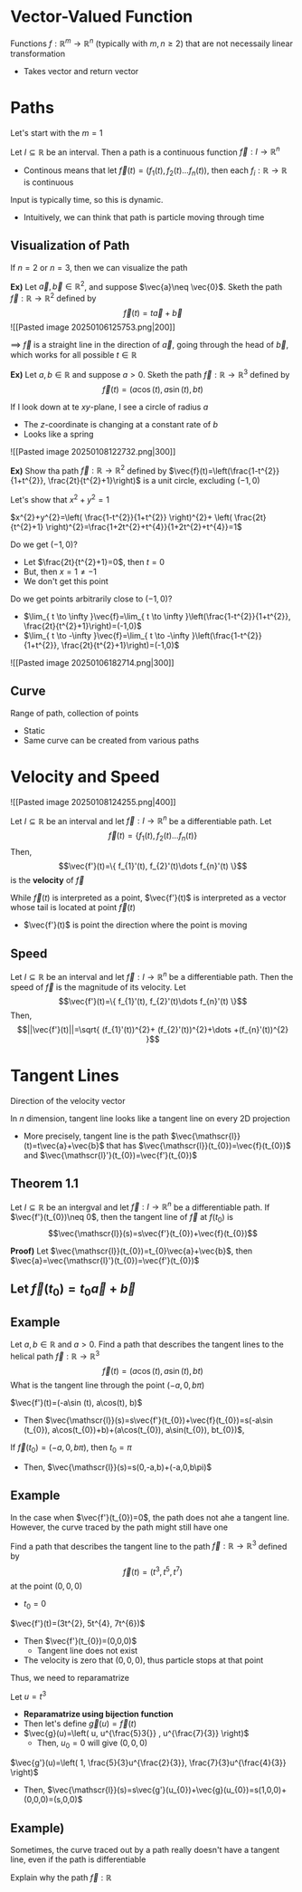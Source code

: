 # Vector-Valued Function
Functions $f:\mathbb{R}^{m}\to\mathbb{R}^{n}$ (typically with $m,n\geq2$) that are not necessaily linear transformation
- Takes vector and return vector

# Paths
Let's start with the $m=1$

Let $I\subseteq\mathbb{R}$ be an interval. Then a path is a continuous function $\vec{f}:I\to\mathbb{R}^{n}$
- Continous means that let $\vec{f}(t)=(f_{1}(t), f_{2}(t)\dots f_{n}(t))$, then each $f_{i}:\mathbb{R}\to\mathbb{R}$ is continuous 

Input is typically time, so this is dynamic.
- Intuitively, we can think that path is particle moving through time

## Visualization of Path
If $n=2$ or $n=3$, then we can visualize the path

**Ex)**
Let $\vec{a}, \vec{b}\in\mathbb{R}^{2}$, and suppose $\vec{a}\neq \vec{0}$. Sketh the path $\vec{f}:\mathbb{R}\to\mathbb{R}^{2}$ defined by
$$\vec{f}(t)=t\vec{a}+\vec{b}$$
![[Pasted image 20250106125753.png|200]]

$\implies$ $\vec{f}$ is a straight line in the direction of $\vec{a}$, going through the head of $\vec{b}$, which works for all possible $t\in\mathbb{R}$

**Ex)**
Let $a,b\in\mathbb{R}$ and suppose $a>0$. Sketh the path $\vec{f}:\mathbb{R}\to\mathbb{R}^{3}$ defined by
$$\vec{f}(t)=(a\cos(t), a\sin(t), bt)$$

If I look down at te $xy$-plane, I see a circle of radius $a$
- The $z$-coordinate is changing at a constant rate of $b$
- Looks like a spring

![[Pasted image 20250108122732.png|300]]

**Ex)**
Show tha path $\vec{f}:\mathbb{R}\to\mathbb{R}^{2}$ defined by $\vec{f}(t)=\left(\frac{1-t^{2}}{1+t^{2}}, \frac{2t}{t^{2}+1}\right)$ is a unit circle, excluding $(-1,0)$

Let's show that $x^{2}+y^{2}=1$

$x^{2}+y^{2}=\left( \frac{1-t^{2}}{1+t^{2}} \right)^{2}+ \left( \frac{2t}{t^{2}+1} \right)^{2}=\frac{1+2t^{2}+t^{4}}{1+2t^{2}+t^{4}}=1$

Do we get $(-1,0)$?
- Let $\frac{2t}{t^{2}+1}=0$, then $t=0$
- But, then $x=1\neq-1$
- We don't get this point

Do we get points arbitrarily close to $(-1,0)$?
- $\lim_{ t \to \infty }\vec{f}=\lim_{ t \to \infty }\left(\frac{1-t^{2}}{1+t^{2}}, \frac{2t}{t^{2}+1}\right)=(-1,0)$
- $\lim_{ t \to -\infty }\vec{f}=\lim_{ t \to -\infty }\left(\frac{1-t^{2}}{1+t^{2}}, \frac{2t}{t^{2}+1}\right)=(-1,0)$

![[Pasted image 20250106182714.png|300]]

## Curve
Range of path, collection of points
- Static
- Same curve can be created from various paths

# Velocity and Speed
![[Pasted image 20250108124255.png|400]]

Let $I\subseteq\mathbb{R}$ be an interval and let $\vec{f}:I\to\mathbb{R}^{n}$ be a differentiable path. Let
$$\vec{f}(t)=\{ f_{1}(t), f_{2}(t)\dots f_{n}(t) \}$$
Then, 
$$\vec{f'}(t)=\{ f_{1}'(t), f_{2}'(t)\dots f_{n}'(t) \}$$
is the **velocity** of $\vec{f}$

While $\vec{f}(t)$ is interpreted as a point, $\vec{f'}(t)$ is interpreted as a vector whose tail is located at point $\vec{f}(t)$
- $\vec{f'}(t)$ is point the direction where the point is moving

## Speed
Let $I\subseteq\mathbb{R}$ be an interval and let $\vec{f}:I\to\mathbb{R}^{n}$ be a differentiable path. Then the speed of $\vec{f}$ is the magnitude of its velocity. Let
$$\vec{f'}(t)=\{ f_{1}'(t), f_{2}'(t)\dots f_{n}'(t) \}$$
Then, 
$$||\vec{f'}(t)||=\sqrt{ (f_{1}'(t))^{2}+ (f_{2}'(t))^{2}+\dots +(f_{n}'(t))^{2} }$$

# Tangent Lines
Direction of the velocity vector

In $n$ dimension, tangent line looks like a tangent line on every 2D projection
- More precisely, tangent line is the path $\vec{\mathscr{l}}(t)=t\vec{a}+\vec{b}$ that has $\vec{\mathscr{l}}(t_{0})=\vec{f}(t_{0})$ and $\vec{\mathscr{l}'}(t_{0})=\vec{f'}(t_{0})$

## Theorem 1.1
Let $I\subseteq\mathbb{R}$ be an intergval and let $\vec{f}:I\to\mathbb{R}^{n}$ be a differentiable path. If $\vec{f'}(t_{0})\neq 0$, then the tangent line of $\vec{f}$ at $f(t_{0})$ is
$$\vec{\mathscr{l}}(s)=s\vec{f'}(t_{0})+\vec{f}(t_{0})$$

**Proof)**
Let $\vec{\mathscr{l}}(t_{0})=t_{0}\vec{a}+\vec{b}$, then $\vec{a}=\vec{\mathscr{l}'}(t_{0})=\vec{f'}(t_{0})$

Let $\vec{f}(t_{0})=t_{0}\vec{a}+\vec{b}$
- 

## Example
Let $a,b\in\mathbb{R}$ and $a>0$. Find a path that describes the tangent lines to the helical path $\vec{f}:\mathbb{R}\to\mathbb{R}^{3}$
$$\vec{f}(t)=(a\cos(t), a\sin(t), bt)$$
What is the tangent line through the point $(-a, 0, b\pi)$

$\vec{f'}(t)=(-a\sin (t), a\cos(t), b)$
- Then $\vec{\mathscr{l}}(s)=s\vec{f'}(t_{0})+\vec{f}(t_{0})=s(-a\sin (t_{0}), a\cos(t_{0})+b)+(a\cos(t_{0}), a\sin(t_{0}), bt_{0})$,

If $\vec{f}(t_{0})=(-a, 0, b\pi)$, then $t_{0}=\pi$
- Then, $\vec{\mathscr{l}}(s)=s(0,-a,b)+(-a,0,b\pi)$

## Example
In the case when $\vec{f'}(t_{0})=0$, the path does not ahe a tangent line. However, the curve traced by the path might still have one

Find a path that describes the tangent line to the path $\vec{f}:\mathbb{R}\to\mathbb{R}^{3}$ defined by
$$\vec{f}(t)=(t^{3},t^{5},t^{7})$$
at the point $(0,0,0)$
- $t_{0}=0$

$\vec{f'}(t)=(3t^{2}, 5t^{4}, 7t^{6})$
- Then $\vec{f'}(t_{0})=(0,0,0)$
	- Tangent line does not exist
- The velocity is zero that $(0,0,0)$, thus particle stops at that point

Thus, we need to reparamatrize

Let $u=t^{3}$
- **Reparamatrize using bijection function**
- Then let's define $\vec{g}(u)=\vec{f}(t)$
- $\vec{g}(u)=\left(  u, u^{\frac{5}3{}} , u^{\frac{7}{3}} \right)$
	- Then, $u_{0}=0$ will give $(0,0,0)$

$\vec{g'}(u)=\left( 1, \frac{5}{3}u^{\frac{2}{3}}, \frac{7}{3}u^{\frac{4}{3}} \right)$
- Then, $\vec{\mathscr{l}}(s)=s\vec{g'}(u_{0})+\vec{g}(u_{0})=s(1,0,0)+(0,0,0)=(s,0,0)$

## Example)
Sometimes, the curve traced out by a path really doesn't have a tangent line, even if the path is differentiable

Explain why the path $\vec{f}:\mathbb{R}$